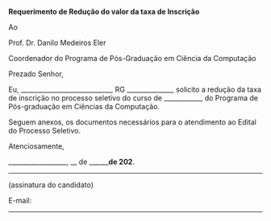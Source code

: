**Requerimento de Redução do valor da taxa de Inscrição**

Ao

Prof. Dr. Danilo Medeiros Eler

Coordenador do Programa de Pós-Graduação em Ciência da Computação

Prezado Senhor,

Eu, ____________________________, RG ______________,
solicito a redução da taxa de inscrição no processo seletivo do curso de
____________ do Programa de Pós-graduação em Ciências da Computação.

Seguem anexos, os documentos necessários para o atendimento ao Edital do Processo Seletivo.

Atenciosamente,

__________________, __ de ________de 202__.

______________________________

(assinatura do candidato)

E-mail:


-----

